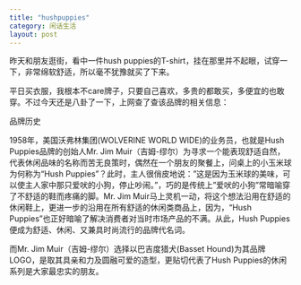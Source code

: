 ```yaml
---
title: "hushpuppies"
category: 闲话生活
layout: post
---
```

昨天和朋友逛街，看中一件hush puppies的T-shirt，挂在那里并不起眼，试穿一下，非常绵软舒适，所以毫不犹豫就买了下来。

平日买衣服，我根本不care牌子，只要自己喜欢，多贵的都敢买，多便宜的也敢穿。不过今天还是八卦了一下，上网查了查该品牌的相关信息：



品牌历史

1958年，美国沃弗林集团(WOLVERINE WORLD WIDE)的业务员，也就是Hush Puppies品牌的创始人Mr. Jim Muir（吉姆-缪尔）为寻求一个能表现舒适自然，代表休闲品味的名称而苦无良策时，偶然在一个朋友的聚餐上，问桌上的小玉米球为何称为“Hush Puppies”？此时，主人很俏皮地说：”这是因为玉米球的美味，可以使主人家中那只爱吠的小狗，停止吵闹。”，巧的是传统上”爱吠的小狗”常暗喻穿了不舒适的鞋而疼痛的脚。Mr. Jim Muir马上灵机一动，将这个想法沿用在舒适的休闲鞋上，更进一步的沿用在所有舒适的休闲类商品上，因为，“Hush Puppies”也正好暗喻了解决消费者对当时市场产品的不满。从此，Hush Puppies便成为舒适、休闲、又兼具时尚流行的品牌代名词。

而Mr. Jim Muir（吉姆-缪尔）选择以巴吉度猎犬(Basset Hound)为其品牌LOGO，是取其具亲和力及圆融可爱的造型，更贴切代表了Hush Puppies的休闲系列是大家最忠实的朋友。

